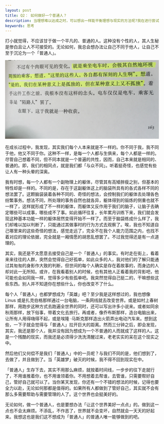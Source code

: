 ```yaml
---
layout: post
title: Q2： 如何做好一个普通人？
description: 当理想难以达成之时，可以想出一样能平衡理想与现实的方法呢?我在进行尝试。
keywords: 思考
---
```

打小就觉得，不应该甘于做一个平凡的、普通的人。这种没有个性的人，其人生秘是惨白且让人不可接受的。无论如何，我总会想办法让自己不同于他人，让自己不至于沉沦为一个「普通人」。

![村上春树杂文集 《无比芜杂的心绪》](/assets/images/IMG_2732.JPG)

在成长过程中，我发现，其实我们每个人本来就是不一样的。你不同于我，我不同于他，他又不同于你。这种不一样，是每一个人都与生俱来，每个人都是一样的。尽管自己想着不同，但不同本就是一个普遍的共性，因而，自己本来就是相同的、普通的。即，我们的相同点，就是我们都「与众不同」。听着挺奇怪，也感觉有些让人有一种头晕的深奥。

我有时想，每一个人都有一个副物理上的躯体，尽管其有高矮胖瘦之别，但基本的特性却是一样的。不同的是，存在于这副躯体这上的脑袋所具有的各式各样不同的想法罢了。这颗脑袋装着各种不同的、奇怪的想法，会控制我们的躯体去处理各色纷繁事务。想法不同，所处理的事务自然也就各异，躯体得到的锻炼的侧重也就不一样了，这样就形成了不一样的躯体，而躯体又反作用于我们的脑子，让脑子去确定哪些可以成事，哪些成不了事。如此循环往复，长年累月训练下来，我们就会发现这种基本功能一样的躯体居然变得开始不一样了。而至于脑袋练成什么样了，我们却难以加以判断了，只能通过其做事时的行为方式去观察了。唉，我也不知道自己哪里来的这些奇怪的想法，感觉走远了，完全不在我个人能力范围之内，也找不着对应的理论依据，完全就是一厢情愿的胡思乱想罢了。不过我觉得还是有一点道理的。

其实，我还是不太愿意去接受自己是一个「普通人」的事实。有时走在街上，看着来来往往的人群，突然会觉得自己好孤单，如此众多的人，我对他们的了解只能通过其匆匆的身影作大致的判断，但世间的每个人确实是存在着故事的，而身边的人却对此一无所知。或许，在我看着别人的时候，也有其他人正看着我的背影吧，他可能也会如同我一样，觉得多少有些孤单吧。我突然觉得自己挺二的，干嘛想些这些东西。别人并不知道你在想些什么，你也改变不了什么。

每个人「普通人」也都梦想成为「英雄」吧？至少我是这样想过的，我也想像 Linus 或是扎克伯格那样通过一台电脑，一条网线就去改变世界。或是如村上春树那样，用跑步这种方式去跑遍全世界的同时，还可以写出许多小说来。或者如同余秋雨那样，放下俗事，带着文化去旅行。再或者，像乔布斯那样，造台电脑出来，让所有人用得嗨得不起，或是埃隆 ·马斯克那样造出火箭弄出电动汽车来。想到这些，一下子就会觉得与「普通人」拉开巨大的距离。然而三分钟之后，即会发现，其实，我还是那个人，我并没有因为想成为一个不普通的人而就成了这样的人。这是一个残酷的现实，而我还是必须得少洗洗清醒过来，老老实实的呆在这个现实之中。

然后他们又何偿不是我们「普通人」中的一员呢？与我们不同的是，他们想到了，去做了，并且做到了。当「英雄梦」破灭的时候，我不得不回到现实在中。

「普通人」生存下去，其实不用那么麻烦，就按着时间线，一步步的往下走就行了，不用谁推着你，也不用谁领着你。不用想着去帮谁，去管谁，只需要帮好自己，管好自己就可以了。当你某天发现，你还有一个不错的想法的时候，记得也要全力以赴，无论如何那都是值得的。如果所有人都做到了管好自己，其实就不会有那么多需要帮助与需要管理的人了。这个世界也会挺美好的。

无论如何，做一个普通人，也是要想办法「让这个世界美好一点点」的。做到这一点也不会太麻烦。不添乱，不作恶了，世界就不会变坏，自然就会一天天的好起来。我想这也是我们这不想成为「普通人」的普通人唯一能够做到的吧。
